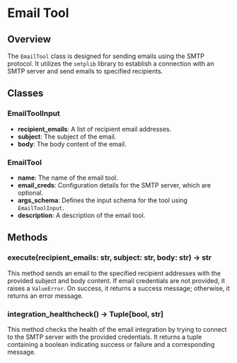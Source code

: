 # Email Tool

## Overview
The `EmailTool` class is designed for sending emails using the SMTP protocol. It utilizes the `smtplib` library to establish a connection with an SMTP server and send emails to specified recipients.

## Classes
### EmailToolInput
- **recipient_emails**: A list of recipient email addresses.
- **subject**: The subject of the email.
- **body**: The body content of the email.

### EmailTool
- **name**: The name of the email tool.
- **email_creds**: Configuration details for the SMTP server, which are optional.
- **args_schema**: Defines the input schema for the tool using `EmailToolInput`.
- **description**: A description of the email tool.

## Methods
### execute(recipient_emails: str, subject: str, body: str) -> str
This method sends an email to the specified recipient addresses with the provided subject and body content. If email credentials are not provided, it raises a `ValueError`. On success, it returns a success message; otherwise, it returns an error message.

### integration_healthcheck() -> Tuple[bool, str]
This method checks the health of the email integration by trying to connect to the SMTP server with the provided credentials. It returns a tuple containing a boolean indicating success or failure and a corresponding message.